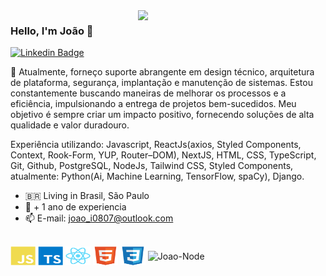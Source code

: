 <img align="right" src="https://github.com/josepholiveira/josepholiveira/blob/master/images/illustration.png" width="300"/>

### Hello, I'm João 👋

[![Linkedin Badge](https://img.shields.io/badge/-João%20Gabriel-3333cc?style=flat-square&logo=Linkedin&logoColor=white&link=https://www.linkedin.com/in/jooaogbriel/)](https://www.linkedin.com/in/jooaogbriel/)

🎯 Atualmente, forneço suporte abrangente em design técnico, arquitetura de plataforma, segurança, implantação e manutenção de sistemas. Estou constantemente buscando maneiras de melhorar os processos e a eficiência, impulsionando a entrega de projetos bem-sucedidos. Meu objetivo é sempre criar um impacto positivo, fornecendo soluções de alta qualidade e valor duradouro.

Experiência utilizando: Javascript, ReactJs(axios, Styled Components, Context, Rook-Form, YUP, Router–DOM), NextJS, HTML, CSS, TypeScript, Git, Github, PostgreSQL, NodeJs, Tailwind CSS, Styled Components, atualmente: Python(Ai, Machine Learning, TensorFlow, spaCy), Django.

- 🇧🇷 Living in Brasil, São Paulo
- 🚀 + 1 ano de experiencia
- 📫 E-mail: joao_i0807@outlook.com


<div style="display: inline_block"><br>
  <img align="center" alt="Joao-Js" height="30" width="40" src="https://raw.githubusercontent.com/devicons/devicon/master/icons/javascript/javascript-plain.svg">
  <img align="center" alt="Joao-Ts" height="30" width="40" src="https://raw.githubusercontent.com/devicons/devicon/master/icons/typescript/typescript-plain.svg">
  <img align="center" alt="Joao-React" height="30" width="40" src="https://raw.githubusercontent.com/devicons/devicon/master/icons/react/react-original.svg">
  <img align="center" alt="Joao-HTML" height="30" width="40" src="https://raw.githubusercontent.com/devicons/devicon/master/icons/html5/html5-original.svg">
  <img align="center" alt="Joao-CSS" height="30" width="40" src="https://raw.githubusercontent.com/devicons/devicon/master/icons/css3/css3-original.svg">
  <img align="center" alt="Joao-Node" height="30" width="40" src="https://cdn.jsdelivr.net/gh/devicons/devicon/icons/nodejs/nodejs-original.svg" >
 
</div>

  
 
